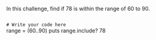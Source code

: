 In this challenge, find
if 78 is within the
range of 60 to 90.

<codeblock language="ruby" type="exercise" testMode="fixedInput">
<code>
# Write your code here
</code>

<solution>
range = (60..90)
puts range.include? 78
</solution>
</codeblock>
